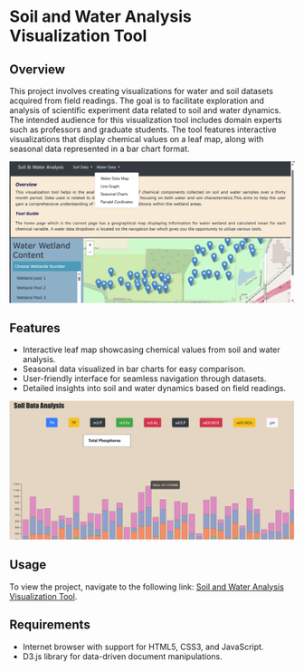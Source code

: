 # Soil and Water Analysis Visualization Tool

## Overview
This project involves creating visualizations for water and soil datasets acquired from field readings. The goal is to facilitate exploration and analysis of scientific experiment data related to soil and water dynamics. The intended audience for this visualization tool includes domain experts such as professors and graduate students. The tool features interactive visualizations that display chemical values on a leaf map, along with seasonal data represented in a bar chart format.

![Project Overview](home.png)

## Features
- Interactive leaf map showcasing chemical values from soil and water analysis.
- Seasonal data visualized in bar charts for easy comparison.
- User-friendly interface for seamless navigation through datasets.
- Detailed insights into soil and water dynamics based on field readings.
  
![Project Overview](soil.png)

## Usage
To view the project, navigate to the following link: [Soil and Water Analysis Visualization Tool](https://kianakiashemshaki.github.io/Water%20and%20Soil%20analysis/watermap.html).

## Requirements
- Internet browser with support for HTML5, CSS3, and JavaScript.
- D3.js library for data-driven document manipulations.
